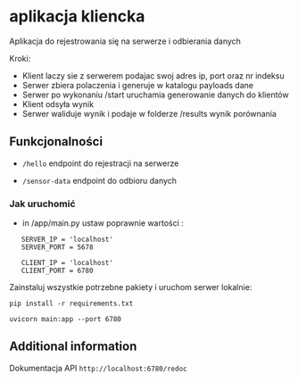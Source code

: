 # aplikacja kliencka

Aplikacja do rejestrowania się na serwerze i odbierania danych

Kroki: 

* Klient laczy sie z serwerem podajac swoj adres ip, port oraz nr indeksu
* Serwer zbiera polaczenia i generuje w katalogu payloads dane
* Serwer po wykonaniu /start uruchamia generowanie danych do klientów
* Klient odsyła wynik
* Serwer waliduje wynik i podaje w folderze /results wynik porównania

## Funkcjonalności

- `/hello` endpoint do rejestracji na serwerze

- `/sensor-data` endpoint do odbioru danych

### Jak uruchomić

- in /app/main.py ustaw poprawnie wartości :

```
   SERVER_IP = 'localhost'
   SERVER_PORT = 5678

   CLIENT_IP = 'localhost'
   CLIENT_PORT = 6780
```
Zainstaluj wszystkie potrzebne pakiety i uruchom serwer lokalnie:

```
pip install -r requirements.txt

uvicorn main:app --port 6780
```

## Additional information

Dokumentacja API  `http://localhost:6780/redoc` 


